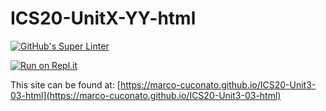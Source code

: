 # ICS20-UnitX-YY-html

[![GitHub's Super Linter](https://github.com/marco-cuconato/ICS20-Unit3-03-html/workflows/GitHub's%20Super%20Linter/badge.svg)](https://github.com/marco-cuconato/ICS20-Unit3-03-html/actions)


[![Run on Repl.it](https://repl.it/badge/github/marco-cuconato/ICS20-Unit3-03-html)](https://repl.it/github/marco-cuconato/ICS20-Unit3-03-html)

This site can be found at: [https://marco-cuconato.github.io/ICS20-Unit3-03-html](https://marco-cuconato.github.io/ICS20-Unit3-03-html)
